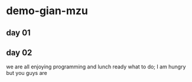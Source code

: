 # demo-gian-mzu


## day 01


## day 02
we are all enjoying programming and lunch ready what to do; I am hungry but you guys are


